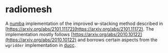 # radiomesh
A [numba](https://github.com/numba/numba) implementation of the improved w-stacking method described in [https://arxiv.org/abs/2101.11172](https://arxiv.org/abs/2101.11172). The implementation mostly follows [https://arxiv.org/abs/2010.10122](https://arxiv.org/abs/2010.10122) and borrows certain aspects from the `wgridder` implementation in [ducc](https://gitlab.mpcdf.mpg.de/mtr/ducc).
